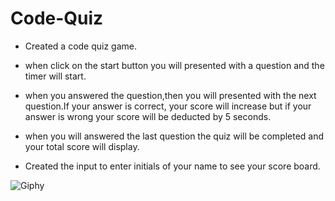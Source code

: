 # Code-Quiz

* Created a code quiz game.

* when click on the start button you will presented with a question and the timer will start.

* when you answered the question,then you will presented with the next question.If your answer is correct, your       score will increase but if your answer is wrong your score will be deducted by 5 seconds.

* when you will answered the last question the quiz will be completed and your total score will display.

* Created the input to enter initials of your name to see your score board. 

![Giphy ](asset/demo.gif)
